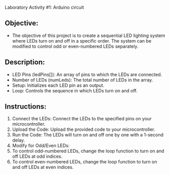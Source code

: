 Laboratory Activity #1: Arduino circuit

## Objective:
- The objective of this project is to create a sequential LED lighting system where LEDs turn on and off in a specific order. The system can be modified to control odd or even-numbered LEDs separately.

## Description: 
- LED Pins (ledPins[]): An array of pins to which the LEDs are connected.
- Number of LEDs (numLeds): The total number of LEDs in the array.
- Setup: Initializes each LED pin as an output.
- Loop: Controls the sequence in which LEDs turn on and off.

## Instructions: 
1. Connect the LEDs: Connect the LEDs to the specified pins on your microcontroller.
2. Upload the Code: Upload the provided code to your microcontroller.
3. Run the Code: The LEDs will turn on and off one by one with a 1-second delay.
4. Modify for Odd/Even LEDs:
5. To control odd-numbered LEDs, change the loop function to turn on and off LEDs at odd indices.
6. To control even-numbered LEDs, change the loop function to turn on and off LEDs at even indices.
